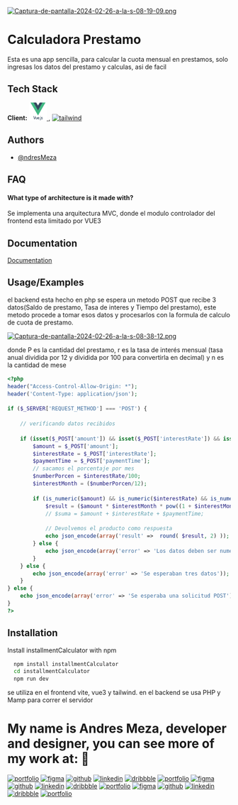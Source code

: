 [![Captura-de-pantalla-2024-02-26-a-la-s-08-19-09.png](https://i.postimg.cc/BvQsQGMK/Captura-de-pantalla-2024-02-26-a-la-s-08-19-09.png)](https://postimg.cc/HrKFBFGY)


# Calculadora Prestamo


Esta es una app sencilla, para calcular la cuota mensual en prestamos, solo ingresas los datos del prestamo y calculas, asi de facil 





## Tech Stack

**Client:** <a href="https://vuejs.org/" target="_blank" rel="noreferrer"> <img src="https://raw.githubusercontent.com/devicons/devicon/master/icons/vuejs/vuejs-original-wordmark.svg" alt="vuejs" width="40" height="40"/> </a> ,  <a href="https://tailwindcss.com/" target="_blank" rel="noreferrer"> <img src="https://www.vectorlogo.zone/logos/tailwindcss/tailwindcss-icon.svg" alt="tailwind" width="40" height="40"/> </a>  



## Authors

- [@ndresMeza](https://www.linkedin.com/in/andres-meza-dev/)


## FAQ


#### What type of architecture is it made with?

Se implementa una arquitectura MVC, donde el modulo controlador del frontend esta limitado por VUE3


## Documentation

[Documentation](https://linktodocumentation)


## Usage/Examples
el backend esta hecho en php se espera un metodo POST que recibe 3 datos(Saldo de prestamo, Tasa de interes y Tiempo del prestamo), este metodo procede a tomar esos datos y procesarlos con la formula de calculo de cuota de prestamo. 

[![Captura-de-pantalla-2024-02-26-a-la-s-08-38-12.png](https://i.postimg.cc/zvTNdwJC/Captura-de-pantalla-2024-02-26-a-la-s-08-38-12.png)](https://postimg.cc/Wqpxzkqz)

donde P es la cantidad del prestamo, r es la tasa de interés mensual (tasa anual dividida por 12 y dividida por 100 para convertirla en decimal) y n es la cantidad de mese

```php
<?php
header("Access-Control-Allow-Origin: *");
header('Content-Type: application/json');

if ($_SERVER['REQUEST_METHOD'] === 'POST') {
  
    // verificando datos recibidos

    if (isset($_POST['amount']) && isset($_POST['interestRate']) && isset($_POST['paymentTime'])) {
        $amount = $_POST['amount'];
        $interestRate = $_POST['interestRate'];
        $paymentTime = $_POST['paymentTime'];
        // sacamos el porcentaje por mes
        $numberPorcen = $interestRate/100;
        $interestMonth = ($numberPorcen/12);
        
        if (is_numeric($amount) && is_numeric($interestRate) && is_numeric($paymentTime)) {
            $result = ($amount * $interestMonth * pow((1 + $interestMonth), $paymentTime))/(pow((1+$interestMonth),$paymentTime)-1) ;
            // $suma = $amount + $interestRate + $paymentTime;
            
            // Devolvemos el producto como respuesta
            echo json_encode(array('result' =>  round( $result, 2) ));
        } else {
            echo json_encode(array('error' => 'Los datos deben ser numéricos'));
        }
    } else {
        echo json_encode(array('error' => 'Se esperaban tres datos'));
    }
} else {
    echo json_encode(array('error' => 'Se esperaba una solicitud POST'));
}
?>

```


## Installation

Install installmentCalculator with npm

```bash
  npm install installmentCalculator
  cd installmentCalculator
  npm run dev
```
se utiliza en el frontend vite, vue3 y tailwind.
en el backend se usa PHP y Mamp para correr el servidor 


# My name is Andres Meza, developer and designer, you can see more of my work at: 👋

[![portfolio](https://img.shields.io/badge/my_portfolio-86a8cf?style=for-the-badge&logo=ko-fi&logoColor=white)](https://andresmza.com/)
[![figma](https://img.shields.io/badge/figma-FF4525?style=for-the-badge&logo=figma&logoColor=white)](https://lnkd.in/e3qPT5sh)
[![github](https://img.shields.io/badge/GitHub-000000?style=for-the-badge&logo=gitHub&logoColor=white)](https://github.com/AndresMzaDev)
[![linkedin](https://img.shields.io/badge/linkedin-0A66C2?style=for-the-badge&logo=linkedin&logoColor=white)](https://www.linkedin.com/in/andres-meza-dev/)
[![dribbble](https://img.shields.io/badge/dribbble-f0467c?style=for-the-badge&logo=dribbble&logoColor=white)](https://lnkd.in/ea5rJx25)
[![portfolio](https://img.shields.io/badge/my_portfolio-86a8cf?style=for-the-badge&logo=ko-fi&logoColor=white)](https://andresmza.com/)
[![figma](https://img.shields.io/badge/figma-FF4525?style=for-the-badge&logo=figma&logoColor=white)](https://lnkd.in/e3qPT5sh)
[![github](https://img.shields.io/badge/GitHub-000000?style=for-the-badge&logo=gitHub&logoColor=white)](https://github.com/AndresMzaDev)
[![linkedin](https://img.shields.io/badge/linkedin-0A66C2?style=for-the-badge&logo=linkedin&logoColor=white)](https://www.linkedin.com/in/andres-meza-dev/)
[![dribbble](https://img.shields.io/badge/dribbble-f0467c?style=for-the-badge&logo=dribbble&logoColor=white)](https://lnkd.in/ea5rJx25)
[![portfolio](https://img.shields.io/badge/my_portfolio-86a8cf?style=for-the-badge&logo=ko-fi&logoColor=white)](https://andresmza.com/)
[![figma](https://img.shields.io/badge/figma-FF4525?style=for-the-badge&logo=figma&logoColor=white)](https://lnkd.in/e3qPT5sh)
[![github](https://img.shields.io/badge/GitHub-000000?style=for-the-badge&logo=gitHub&logoColor=white)](https://github.com/AndresMzaDev)
[![linkedin](https://img.shields.io/badge/linkedin-0A66C2?style=for-the-badge&logo=linkedin&logoColor=white)](https://www.linkedin.com/in/andres-meza-dev/)
[![dribbble](https://img.shields.io/badge/dribbble-f0467c?style=for-the-badge&logo=dribbble&logoColor=white)](https://lnkd.in/ea5rJx25)
[![portfolio](https://img.shields.io/badge/my_portfolio-86a8cf?style=for-the-badge&logo=ko-fi&logoColor=white)](https://andresmza.com/)
